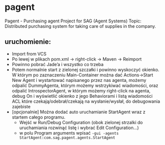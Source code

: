 # pagent

Pagent - Purchasing agent
Project for SAG (Agent Systems)
Topic: Distributed purchasing system for taking care of supplies in the company.


## uruchomienie:
* Import from VCS
* Po lewej w plikach pom.xml -> right-click -> Maven -> Reimport
* Powinno pobrać Jade’a i wszystko co trzeba
* Potem normalnie start z zielonej szczałki i powinno wyskoczyć okienko.  
W którym po zaznaczeniu Main-Container można dać Actions->Start New Agent i wystartować napisanego przez nas agenta, możemy odpalić DummyAgenta, którym możemy wstrzykiwać wiadomości, oraz odpalić IntrospectorAgent, w którym możemy right-click na agenta, debug On i wyświetlić okienko z jego Behaviorami i listą wiadomości ACL które czekają/odebrał/czekają na wysłanie/wysłał, do debugowania zajebiste
* [opcjonalnie]  Można dodać auto uruchamianie StartAgent wraz z startem całego programu.
  * Wejść w Run/Debug Configuration (obok zielonej strzalki do uruchamiania rozwinąć listę i wybrać Edit Configuration...)
  * w polu Program arguments wpisać `-gui -agents StartAgent:com.sag.pagent.agents.StartAgent`
